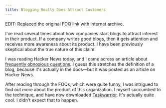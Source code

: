 ```yaml
---
title: Blogging Really Does Attract Customers
--- 
```


EDIT: Replaced the original [FOQ link][1] with internet archive.

I've read several times about how companies start blogs to attract interest in their product. If a company writes good blogs, then it gets attention and receives more awareness about its product. I have been previously skeptical about the true nature of this claim.

I was reading Hacker News today, and I came across an article about [frequently obnoxious questions][2]. I guess this stretches the definition of a blog, because it's actually in the docs&mdash;but it was posted as an article on Hacker News.

After reading through the FOQs, which were quite funny, I was intrigued to find out more about the product of this organization. I myself succumbed to the technique, and have now downloaded [Taskwarrior][3]. It's actually quite cool. I didn't expect that to happen.

[1]: http://taskwarrior.org/docs/foq.html
[2]: https://web.archive.org/web/20160311161058/http://taskwarrior.org:80/docs/foq.html
[3]: http://taskwarrior.org